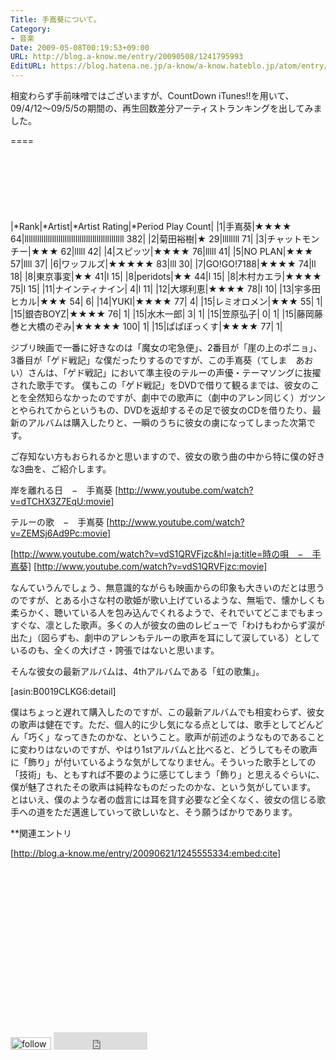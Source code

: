 ```yaml
---
Title: 手嶌葵について。
Category:
- 音楽
Date: 2009-05-08T00:19:53+09:00
URL: http://blog.a-know.me/entry/20090508/1241795993
EditURL: https://blog.hatena.ne.jp/a-know/a-know.hateblo.jp/atom/entry/12921228815727980088
---
```


相変わらず手前味噌ではございますが、CountDown iTunes!!を用いて、09/4/12〜09/5/5の期間の、再生回数差分アーティストランキングを出してみました。

====

<script async src="//pagead2.googlesyndication.com/pagead/js/adsbygoogle.js"></script>
<!-- article-top -->
<ins class="adsbygoogle"
     style="display:inline-block;width:728px;height:90px"
     data-ad-client="ca-pub-3463034538369189"
     data-ad-slot="8367620130"></ins>
<script>
(adsbygoogle = window.adsbygoogle || []).push({});
</script>


|*Rank|*Artist|*Artist Rating|*Period Play Count|
|1|手嶌葵|★★★★ 64|lllllllllllllllllllllllllllllllllllllllllllllll 382|
|2|菊田裕樹|★ 29|llllllll 71|
|3|チャットモンチー|★★★ 62|lllll 42|
|4|スピッツ|★★★★ 76|lllll 41|
|5|NO PLAN|★★★ 57|llll 37|
|6|ワッフルズ|★★★★★ 83|lll 30|
|7|GO!GO!7188|★★★★ 74|ll 18|
|8|東京事変|★★ 41|l 15|
|8|peridots|★★ 44|l 15|
|8|木村カエラ|★★★★ 75|l 15|
|11|ナインティナイン| 4|l 11|
|12|大塚利恵|★★★★ 78|l 10|
|13|宇多田ヒカル|★★★ 54| 6|
|14|YUKI|★★★★ 77| 4|
|15|レミオロメン|★★★ 55| 1|
|15|銀杏BOYZ|★★★★ 76| 1|
|15|水木一郎| 3| 1|
|15|笠原弘子| 0| 1|
|15|藤岡藤巻と大橋のぞみ|★★★★★ 100| 1|
|15|ぱぱぼっくす|★★★★ 77| 1|


ジブリ映画で一番に好きなのは「魔女の宅急便」、2番目が「崖の上のポニョ」、3番目が「ゲド戦記」な僕だったりするのですが、この手嶌葵（てしま　あおい）さんは、「ゲド戦記」において準主役のテルーの声優・テーマソングに抜擢された歌手です。
僕もこの「ゲド戦記」をDVDで借りて観るまでは、彼女のことを全然知らなかったのですが、劇中での歌声に（劇中のアレン同じく）ガツンとやられてからというもの、DVDを返却するその足で彼女のCDを借りたり、最新のアルバムは購入したりと、一瞬のうちに彼女の虜になってしまった次第です。


ご存知ない方もおられるかと思いますので、彼女の歌う曲の中から特に僕の好きな3曲を、ご紹介します。


岸を離れる日　−　手嶌葵
[http://www.youtube.com/watch?v=dTCHX3Z7EqU:movie]


テルーの歌　−　手嶌葵
[http://www.youtube.com/watch?v=ZEMSj6Ad9Pc:movie]


[http://www.youtube.com/watch?v=vdS1QRVFjzc&hl=ja:title=時の唄　−　手嶌葵]
[http://www.youtube.com/watch?v=vdS1QRVFjzc:movie]


なんていうんでしょう、無意識的ながらも映画からの印象も大きいのだとは思うのですが、とある小さな村の歌姫が歌い上げているような、無垢で、懐かしくも柔らかく、聴いている人を包み込んでくれるようで、それでいてどこまでもまっすぐな、凛とした歌声。多くの人が彼女の曲のレビューで「わけもわからず涙が出た」（図らずも、劇中のアレンもテルーの歌声を耳にして涙している）としているのも、全くの大げさ・誇張ではないと思います。


そんな彼女の最新アルバムは、4thアルバムである「虹の歌集」。

[asin:B0019CLKG6:detail]

僕はちょっと遅れて購入したのですが、この最新アルバムでも相変わらず、彼女の歌声は健在です。ただ、個人的に少し気になる点としては、歌手としてどんどん「巧く」なってきたのかな、ということ。歌声が前述のようなものであることに変わりはないのですが、やはり1stアルバムと比べると、どうしてもその歌声に「飾り」が付いているような気がしてなりません。そういった歌手としての「技術」も、ともすれば不要のように感じてしまう「飾り」と思えるぐらいに、僕が魅了されたその歌声は純粋なものだったのかな、という気がしています。
とはいえ、僕のような者の戯言には耳を貸す必要など全くなく、彼女の信じる歌手への道をただ邁進していって欲しいなと、そう願うばかりであります。


**関連エントリ

[http://blog.a-know.me/entry/20090621/1245555334:embed:cite]



<script async src="//pagead2.googlesyndication.com/pagead/js/adsbygoogle.js"></script>
<!-- article-bottom2 -->
<ins class="adsbygoogle"
     style="display:inline-block;width:300px;height:250px"
     data-ad-client="ca-pub-3463034538369189"
     data-ad-slot="5274552934"></ins>
<script>
(adsbygoogle = window.adsbygoogle || []).push({});
</script>


<div>
<a href='http://cloud.feedly.com/#subscription%2Ffeed%2Fhttp%3A%2F%2Fblog.a-know.me%2Ffeed'  target='blank'><img id='feedlyFollow' src='http://s3.feedly.com/img/follows/feedly-follow-rectangle-volume-small_2x.png' alt='follow us in feedly' width='65' height='20'></a>

<iframe src="http://blog.hatena.ne.jp/a-know/a-know.hateblo.jp/subscribe/iframe" allowtransparency="true" frameborder="0" scrolling="no" width="150" height="28"></iframe>
</div>
